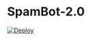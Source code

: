 # SpamBot-2.0
[![Deploy](https://www.herokucdn.com/deploy/button.svg)](https://dashboard.heroku.com/new?template=https://github.com/dangerousjatt/SpamBot-2.0)
